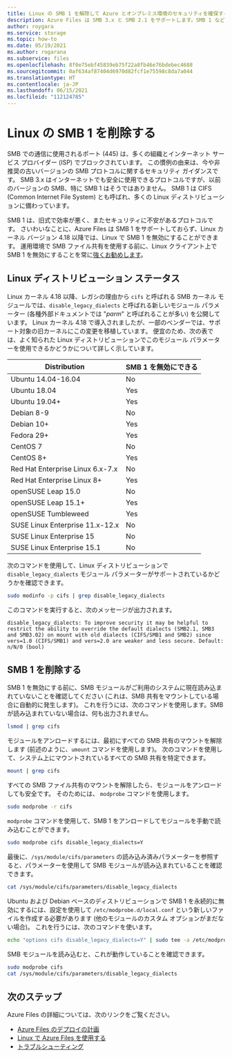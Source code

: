 ```yaml
---
title: Linux の SMB 1 を解除して Azure とオンプレミス環境のセキュリティを確保する | Microsoft Docs
description: Azure Files は SMB 3.x と SMB 2.1 をサポートします。SMB 1 など、安全でないレガシ バージョンの SMB はサポートされません。 Azure ファイル共有に接続する前に、SMB 1 など以前のバージョンの SMB は無効にすることをお勧めします。
author: roygara
ms.service: storage
ms.topic: how-to
ms.date: 05/19/2021
ms.author: rogarana
ms.subservice: files
ms.openlocfilehash: 8f0e75ebf45839eb75f22a8fb46e76bdebec4688
ms.sourcegitcommit: 0af634af87404d6970d82fcf1e75598c8da7a044
ms.translationtype: HT
ms.contentlocale: ja-JP
ms.lasthandoff: 06/15/2021
ms.locfileid: "112124785"
---
```

# <a name="remove-smb-1-on-linux"></a>Linux の SMB 1 を削除する
SMB での通信に使用されるポート (445) は、多くの組織とインターネット サービス プロバイダー (ISP) でブロックされています。 この慣例の由来は、今や非推奨の古いバージョンの SMB プロトコルに関するセキュリティ ガイダンスです。 SMB 3.x はインターネットでも安全に使用できるプロトコルですが、以前のバージョンの SMB、特に SMB 1 はそうではありません。 SMB 1 は CIFS (Common Internet File System) とも呼ばれ、多くの Linux ディストリビューションに備わっています。 

SMB 1 は、旧式で効率が悪く、またセキュリティに不安があるプロトコルです。 さいわいなことに、Azure Files は SMB 1 をサポートしておらず、Linux カーネル バージョン 4.18 以降では、Linux で SMB 1 を無効にすることができます。 運用環境で SMB ファイル共有を使用する前に、Linux クライアント上で SMB 1 を無効にすることを常に[強くお勧めします](https://aka.ms/stopusingsmb1)。

## <a name="linux-distribution-status"></a>Linux ディストリビューション ステータス
Linux カーネル 4.18 以降、レガシの理由から `cifs` と呼ばれる SMB カーネル モジュールでは、`disable_legacy_dialects` と呼ばれる新しいモジュール パラメーター (各種外部ドキュメントでは "*parm*" と呼ばれることが多い) を公開しています。 Linux カーネル 4.18 で導入されましたが、一部のベンダーでは、サポート対象の旧カーネルにこの変更を移植しています。 便宜のため、次の表では、よく知られた Linux ディストリビューションでこのモジュール パラメーターを使用できるかどうかについて詳しく示しています。

| Distribution | SMB 1 を無効にできる |
|--------------|-------------------|
| Ubuntu 14.04-16.04 | No |
| Ubuntu 18.04 | Yes |
| Ubuntu 19.04+ | Yes |
| Debian 8-9 | No |
| Debian 10+ | Yes |
| Fedora 29+ | Yes |
| CentOS 7 | No | 
| CentOS 8+ | Yes |
| Red Hat Enterprise Linux 6.x-7.x | No |
| Red Hat Enterprise Linux 8+ | Yes |
| openSUSE Leap 15.0 | No |
| openSUSE Leap 15.1+ | Yes |
| openSUSE Tumbleweed | Yes |
| SUSE Linux Enterprise 11.x-12.x | No |
| SUSE Linux Enterprise 15 | No |
| SUSE Linux Enterprise 15.1 | No |

次のコマンドを使用して、Linux ディストリビューションで `disable_legacy_dialects` モジュール パラメーターがサポートされているかどうかを確認できます。

```bash
sudo modinfo -p cifs | grep disable_legacy_dialects
```

このコマンドを実行すると、次のメッセージが出力されます。

```output
disable_legacy_dialects: To improve security it may be helpful to restrict the ability to override the default dialects (SMB2.1, SMB3 and SMB3.02) on mount with old dialects (CIFS/SMB1 and SMB2) since vers=1.0 (CIFS/SMB1) and vers=2.0 are weaker and less secure. Default: n/N/0 (bool)
```

## <a name="remove-smb-1"></a>SMB 1 を削除する
SMB 1 を無効にする前に、SMB モジュールがご利用のシステムに現在読み込まれていないことを確認してください (これは、SMB 共有をマウントしている場合に自動的に発生します)。 これを行うには、次のコマンドを使用します。SMB が読み込まれていない場合は、何も出力されません。

```bash
lsmod | grep cifs
```

モジュールをアンロードするには、最初にすべての SMB 共有のマウントを解除します (前述のように、`umount` コマンドを使用します)。 次のコマンドを使用して、システム上にマウントされているすべての SMB 共有を特定できます。

```bash
mount | grep cifs
```

すべての SMB ファイル共有のマウントを解除したら、モジュールをアンロードしても安全です。 そのためには、 `modprobe` コマンドを使用します。

```bash
sudo modprobe -r cifs
```

`modprobe` コマンドを使用して、SMB 1 をアンロードしてモジュールを手動で読み込むことができます。

```bash
sudo modprobe cifs disable_legacy_dialects=Y
```

最後に、`/sys/module/cifs/parameters` の読み込み済みパラメーターを参照すると、パラメーターを使用して SMB モジュールが読み込まれていることを確認できます。

```bash
cat /sys/module/cifs/parameters/disable_legacy_dialects
```

Ubuntu および Debian ベースのディストリビューションで SMB 1 を永続的に無効にするには、設定を使用して `/etc/modprobe.d/local.conf` という新しいファイルを作成する必要があります (他のモジュールのカスタム オプションがまだない場合)。 これを行うには、次のコマンドを使います。

```bash
echo "options cifs disable_legacy_dialects=Y" | sudo tee -a /etc/modprobe.d/local.conf > /dev/null
```

SMB モジュールを読み込むと、これが動作していることを確認できます。

```bash
sudo modprobe cifs
cat /sys/module/cifs/parameters/disable_legacy_dialects
```

## <a name="next-steps"></a>次のステップ
Azure Files の詳細については、次のリンクをご覧ください。

- [Azure Files のデプロイの計画](storage-files-planning.md)
- [Linux で Azure Files を使用する](storage-how-to-use-files-linux.md)
- [トラブルシューティング](storage-troubleshoot-linux-file-connection-problems.md)